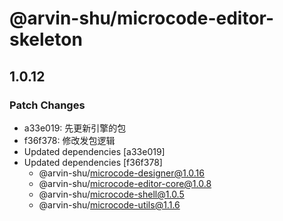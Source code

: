 # @arvin-shu/microcode-editor-skeleton

## 1.0.12

### Patch Changes

- a33e019: 先更新引擎的包
- f36f378: 修改发包逻辑
- Updated dependencies [a33e019]
- Updated dependencies [f36f378]
  - @arvin-shu/microcode-designer@1.0.16
  - @arvin-shu/microcode-editor-core@1.0.8
  - @arvin-shu/microcode-shell@1.0.5
  - @arvin-shu/microcode-utils@1.1.6

